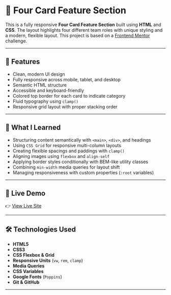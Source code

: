 # 💼 Four Card Feature Section

This is a fully responsive **Four Card Feature Section** built using **HTML** and **CSS**. The layout highlights four different team roles with unique styling and a modern, flexible layout. This project is based on a [Frontend Mentor](https://www.frontendmentor.io/challenges/four-card-feature-section-weK1eFYK) challenge.

---

## 🎯 Features

- Clean, modern UI design
- Fully responsive across mobile, tablet, and desktop
- Semantic HTML structure
- Accessible and keyboard-friendly
- Colored top border for each card to indicate category
- Fluid typography using `clamp()`
- Responsive grid layout with proper stacking order

---

## 🧠 What I Learned

- Structuring content semantically with `<main>`, `<div>`, and headings
- Using `CSS Grid` for responsive multi-column layouts
- Creating flexible spacings and paddings with `clamp()`
- Aligning images using `flexbox` and `align-self`
- Applying border styles conditionally with BEM-like utility classes
- Combining `min-width` media queries for layout shift
- Managing responsiveness with custom properties (`:root` variables)

---

## 🔗 Live Demo

👉 [View Live Site](https://mian-aamir.github.io/Four-card-feature-section/)

---

## 🛠️ Technologies Used

- **HTML5**
- **CSS3**
- **CSS Flexbox & Grid**
- **Responsive Units** (`vw`, `rem`, `clamp`)
- **Media Queries**
- **CSS Variables**
- **Google Fonts** (`Poppins`)
- **Git & GitHub**

---

